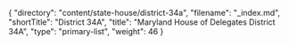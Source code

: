{
  "directory": "content/state-house/district-34a",
  "filename": "_index.md",
  "shortTitle": "District 34A",
  "title": "Maryland House of Delegates District 34A",
  "type": "primary-list",
  "weight": 46
}
